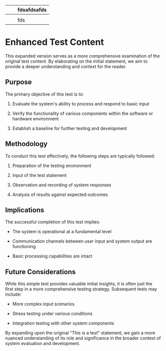 |   |   | fdsafdsafds |
| - | - | ----------- |
|   |   |             |
|   |   | fds         |

# Enhanced Test Content

This expanded version serves as a more comprehensive examination of the original test content. By elaborating on the initial statement, we aim to provide a deeper understanding and context for the reader.

## Purpose

The primary objective of this test is to:

1. Evaluate the system's ability to process and respond to basic input

2. Verify the functionality of various components within the software or hardware environment

3. Establish a baseline for further testing and development

## Methodology

To conduct this test effectively, the following steps are typically followed:

1. Preparation of the testing environment

2. Input of the test statement

3. Observation and recording of system responses

4. Analysis of results against expected outcomes

## Implications

The successful completion of this test implies:

* The system is operational at a fundamental level

* Communication channels between user input and system output are functioning

* Basic processing capabilities are intact

## Future Considerations

While this simple test provides valuable initial insights, it is often just the first step in a more comprehensive testing strategy. Subsequent tests may include:

* More complex input scenarios

* Stress testing under various conditions

* Integration testing with other system components

By expanding upon the original "This is a test" statement, we gain a more nuanced understanding of its role and significance in the broader context of system evaluation and development.
